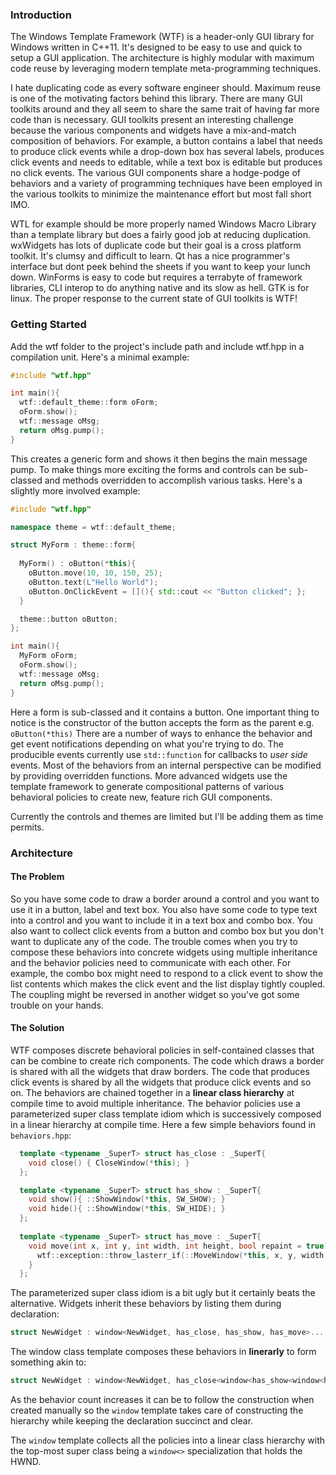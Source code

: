 ### Introduction
The Windows Template Framework (WTF) is a header-only GUI library for Windows written in C++11. It's designed to be easy to use and quick to setup a GUI application. The architecture is highly modular with maximum code reuse by leveraging modern template meta-programming techniques.

I hate duplicating code as every software engineer should. Maximum reuse is one of the motivating factors behind this library. There are many GUI toolkits around and they all seem to share the same trait of having far more code than is necessary. GUI toolkits present an interesting challenge because the various components and widgets have a mix-and-match composition of behaviors.  For example, a button contains a label that needs to produce click events while a drop-down box has several labels, produces click events and needs to editable, while a text box is editable but produces no click events. The various GUI components share a hodge-podge of behaviors and a variety of programming techniques have been employed in the various toolkits to minimize the maintenance effort but most fall short IMO.

WTL for example should be more properly named Windows Macro Library than a template library but does a fairly good job at reducing duplication.  wxWidgets has lots of duplicate code but their goal is a cross platform toolkit.  It's clumsy and difficult to learn.  Qt has a nice programmer's interface but dont peek behind the sheets if you want to keep your lunch down. WinForms is easy to code but requires a terrabyte of framework libraries, CLI interop to do anything native and its slow as hell. GTK is for linux. The proper response to the current state of GUI toolkits is WTF!


### Getting Started
Add the wtf folder to the project's include path and include wtf.hpp in a compilation unit. Here's a minimal example:


~~~cpp
#include "wtf.hpp"

int main(){
  wtf::default_theme::form oForm;
  oForm.show();
  wtf::message oMsg;
  return oMsg.pump();
}
~~~

This creates a generic form and shows it then begins the main message pump.  To make things more exciting the forms and controls can be sub-classed and methods overridden to accomplish various tasks.  Here's a slightly more involved example:

~~~cpp
#include "wtf.hpp"

namespace theme = wtf::default_theme;

struct MyForm : theme::form{
  
  MyForm() : oButton(*this){
    oButton.move(10, 10, 150, 25);
    oButton.text(L"Hello World");
    oButton.OnClickEvent = [](){ std::cout << "Button clicked"; };
  }

  theme::button oButton;
};

int main(){
  MyForm oForm;
  oForm.show();
  wtf::message oMsg;
  return oMsg.pump();
}
~~~

Here a form is sub-classed and it contains a button. One important thing to notice is the constructor of the button accepts the form as the parent e.g. `oButton(*this)` There are a number of ways to enhance the behavior and get event notifications depending on what you're trying to do. The producible events currently use `std::function` for callbacks to _user side_ events. Most of the behaviors from an internal perspective can be modified by providing overridden functions. More advanced widgets use the template framework to generate compositional patterns of various behavioral policies to create new, feature rich GUI components.

Currently the controls and themes are limited but I'll be adding them as time permits.

### Architecture

#### The Problem
So you have some code to draw a border around a control and you want to use it in a button, label and text box. You also have some code to type text into a control and you want to include it in a text box and combo box. You also want to collect click events from a button and combo box but you don't want to duplicate any of the code. The trouble comes when you try to compose these behaviors into concrete widgets using multiple inheritance and the behavior policies need to communicate with each other.  For example, the combo box might need to respond to a click event to show the list contents which makes the click event and the list display tightly coupled. The coupling might be reversed in another widget so you've got some trouble on your hands.

#### The Solution
WTF composes discrete behavioral policies in self-contained classes that can be combine to create rich components. The code which draws a border is shared with all the widgets that draw borders.  The code that produces click events is shared by all the widgets that produce click events and so on. The behaviors are chained together in a __linear class hierarchy__ at compile time to avoid multiple inheritance.  The behavior policies use a parameterized super class template idiom which is successively composed in a linear hierarchy at compile time. Here a few simple behaviors found in `behaviors.hpp`:

~~~cpp
  template <typename _SuperT> struct has_close : _SuperT{
    void close() { CloseWindow(*this); }
  };

  template <typename _SuperT> struct has_show : _SuperT{
    void show(){ ::ShowWindow(*this, SW_SHOW); }
    void hide(){ ::ShowWindow(*this, SW_HIDE); }
  };
  
  template <typename _SuperT> struct has_move : _SuperT{
    void move(int x, int y, int width, int height, bool repaint = true){
      wtf::exception::throw_lasterr_if(::MoveWindow(*this, x, y, width, height, repaint ? TRUE : FALSE), [](BOOL b){return !b; });
    }
  };
~~~

The parameterized super class idiom is a bit ugly but it certainly beats the alternative. Widgets inherit these behaviors by listing them during declaration:

~~~cpp
struct NewWidget : window<NewWidget, has_close, has_show, has_move>...
~~~

The window class template composes these behaviors in __linerarly__ to form something akin to:

~~~cpp
struct NewWidget : window<NewWidget, has_close<window<has_show<window<has_move<window<>>>>>>>...
~~~

As the behavior count increases it can be to follow the construction when created manually so the `window` template takes care of constructing the hierarchy while keeping the declaration succinct and clear.

The `window` template collects all the policies into a linear class hierarchy with the top-most super class being a `window<>` specialization that holds the HWND.

